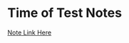 # Time of Test Notes

[Note Link Here](https://www.notion.so/Time-for-Test-500339621f754355bffd23780cdee26b?pvs=4)